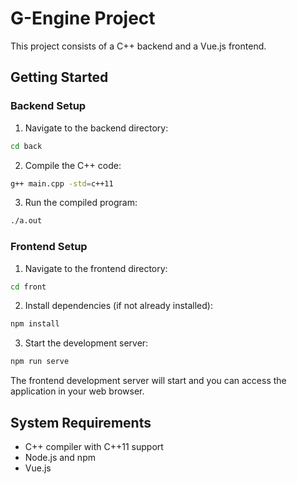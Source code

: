 # G-Engine Project

This project consists of a C++ backend and a Vue.js frontend.

## Getting Started

### Backend Setup
1. Navigate to the backend directory:
```bash
cd back
```

2. Compile the C++ code:
```bash
g++ main.cpp -std=c++11
```

3. Run the compiled program:
```bash
./a.out
```

### Frontend Setup
1. Navigate to the frontend directory:
```bash
cd front
```

2. Install dependencies (if not already installed):
```bash
npm install
```

3. Start the development server:
```bash
npm run serve
```

The frontend development server will start and you can access the application in your web browser.

## System Requirements
- C++ compiler with C++11 support
- Node.js and npm
- Vue.js 